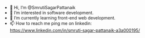 - 👋 Hi, I’m @SmrutiSagarPattanaik
- 👀 I’m interested in software development.
- 🌱 I’m currently learning front-end web development.
- 📫 How to reach me ping me on linkedin: https://www.linkedin.com/in/smruti-sagar-pattanaik-a3a000195/
